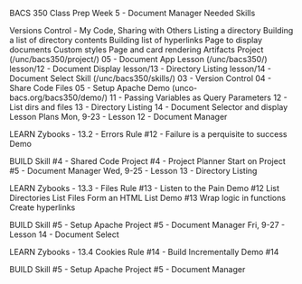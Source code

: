 BACS 350 Class Prep
Week 5 - Document Manager
Needed Skills

Versions Control - My Code, Sharing with Others
Listing a directory
Building a list of directory contents
Building list of hyperlinks
Page to display documents
Custom styles
Page and card rendering
Artifacts
Project (/unc/bacs350/project/)
05 - Document App
Lesson (/unc/bacs350/)
lesson/12 - Document Display
lesson/13 - Directory Listing
lesson/14 - Document Select
Skill (/unc/bacs350/skills/)
03 - Version Control
04 - Share Code Files
05 - Setup Apache
Demo (unco-bacs.org/bacs350/demo/)
11 - Passing Variables as Query Parameters
12 - List dirs and files
13 - Directory Listing
14 - Document Selector and display
Lesson Plans
Mon, 9-23 - Lesson 12 - Document Manager

LEARN
    Zybooks - 13.2 - Errors
    Rule #12 - Failure is a perquisite to success
    Demo

BUILD
    Skill #4 - Shared Code
    Project #4 - Project Planner
    Start on Project #5 - Document Manager
Wed, 9-25 - Lesson 13 - Directory Listing

LEARN
    Zybooks - 13.3 - Files
    Rule #13 - Listen to the Pain
    Demo #12
        List Directories
        List Files
        Form an HTML List
    Demo #13
        Wrap logic in functions
        Create hyperlinks
     
BUILD
    Skill #5 - Setup Apache
    Project #5 - Document Manager
Fri, 9-27 - Lesson 14 - Document Select

LEARN
    Zybooks - 13.4 Cookies
    Rule #14 - Build Incrementally
    Demo #14 

BUILD
    Skill #5 - Setup Apache
    Project #5 - Document Manager